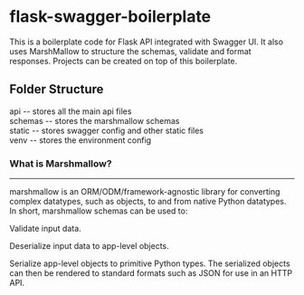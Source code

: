# flask-swagger-boilerplate

This is a boilerplate code for Flask API integrated with Swagger UI.
It also uses MarshMallow to structure the schemas, validate and format responses.
Projects can be created on top of this boilerplate.

## Folder Structure

api     -- stores all the main api files  
schemas -- stores the marshmallow schemas  
static  -- stores swagger config and other static files  
venv    -- stores the environment config

### What is Marshmallow? 
---
marshmallow is an ORM/ODM/framework-agnostic library for converting complex datatypes, such as objects, to and from native Python datatypes.
In short, marshmallow schemas can be used to:

Validate input data.

Deserialize input data to app-level objects.

Serialize app-level objects to primitive Python types. The serialized objects can then be rendered to standard formats such as JSON for use in an HTTP API.
